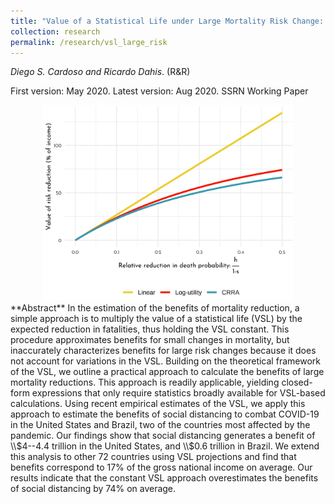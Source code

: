 ```yaml
---
title: "Value of a Statistical Life under Large Mortality Risk Change: Theory and an Application to COVID-19"
collection: research
permalink: /research/vsl_large_risk
---
```

_Diego S. Cardoso and Ricardo Dahis_. (R&R)

First version: May 2020. Latest version: Aug 2020.  <a href="https://papers.ssrn.com/sol3/papers.cfm?abstract_id=3599529" class="btn btn--info" style="text-decoration:none">SSRN Working Paper</a>

<center>
  <img src="/images/vsl_large_risk_thumb.png" alt="VSL with large risk change"  width="400"/>
</center>
**Abstract**
In the estimation of the benefits of mortality reduction, a simple approach is to multiply the value of a statistical life (VSL) by the expected reduction in fatalities, thus holding the VSL constant. This procedure approximates benefits for small changes in mortality, but inaccurately characterizes benefits for large risk changes because it does not account for variations in the VSL. Building on the theoretical framework of the VSL, we outline a practical approach to calculate the benefits of large mortality reductions. This approach is readily applicable, yielding closed-form expressions that only require statistics broadly available for VSL-based calculations. Using recent empirical estimates of the VSL, we apply this approach to estimate the benefits of social distancing to combat COVID-19 in the United States and Brazil, two of the countries most affected by the pandemic. Our findings show that social distancing generates a benefit of \\$4--4.4 trillion in the United States, and \\$0.6 trillion in Brazil. We extend this analysis to other 72 countries using VSL projections and find that benefits correspond to 17% of the gross national income on average. Our results indicate that the constant VSL approach overestimates the benefits of social distancing by 74% on average.





